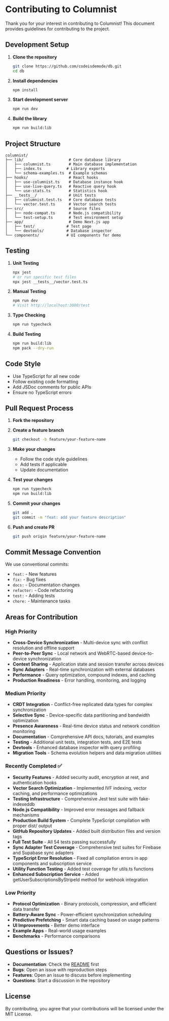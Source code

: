 # Contributing to Columnist

Thank you for your interest in contributing to Columnist! This document provides guidelines for contributing to the project.

## Development Setup

1. **Clone the repository**
   ```bash
   git clone https://github.com/codeisdemode/db.git
   cd db
   ```

2. **Install dependencies**
   ```bash
   npm install
   ```

3. **Start development server**
   ```bash
   npm run dev
   ```

4. **Build the library**
   ```bash
   npm run build:lib
   ```

## Project Structure

```
columnist/
├── lib/                    # Core database library
│   ├── columnist.ts        # Main database implementation
│   ├── index.ts           # Library exports
│   └── schema-examples.ts  # Example schemas
├── hooks/                  # React hooks
│   ├── use-columnist.ts    # Database instance hook
│   ├── use-live-query.ts   # Reactive query hook
│   └── use-stats.ts        # Statistics hook
├── __tests__/              # Unit tests
│   ├── columnist.test.ts   # Core database tests
│   └── vector.test.ts      # Vector search tests
├── src/                    # Source files
│   ├── node-compat.ts      # Node.js compatibility
│   └── test-setup.ts       # Test environment setup
├── app/                    # Demo Next.js app
│   ├── test/              # Test page
│   └── devtools/          # Database inspector
└── components/            # UI components for demo
```

## Testing

1. **Unit Testing**
   ```bash
   npx jest
   # or run specific test files
   npx jest __tests__/vector.test.ts
   ```

2. **Manual Testing**
   ```bash
   npm run dev
   # Visit http://localhost:3000/test
   ```

3. **Type Checking**
   ```bash
   npm run typecheck
   ```

4. **Build Testing**
   ```bash
   npm run build:lib
   npm pack --dry-run
   ```

## Code Style

- Use TypeScript for all new code
- Follow existing code formatting
- Add JSDoc comments for public APIs
- Ensure no TypeScript errors

## Pull Request Process

1. **Fork the repository**
2. **Create a feature branch**
   ```bash
   git checkout -b feature/your-feature-name
   ```

3. **Make your changes**
   - Follow the code style guidelines
   - Add tests if applicable
   - Update documentation

4. **Test your changes**
   ```bash
   npm run typecheck
   npm run build:lib
   ```

5. **Commit your changes**
   ```bash
   git add .
   git commit -m "feat: add your feature description"
   ```

6. **Push and create PR**
   ```bash
   git push origin feature/your-feature-name
   ```

## Commit Message Convention

We use conventional commits:

- `feat:` - New features
- `fix:` - Bug fixes
- `docs:` - Documentation changes
- `refactor:` - Code refactoring
- `test:` - Adding tests
- `chore:` - Maintenance tasks

## Areas for Contribution

### High Priority
- **Cross-Device Synchronization** - Multi-device sync with conflict resolution and offline support
- **Peer-to-Peer Sync** - Local network and WebRTC-based device-to-device synchronization
- **Context Sharing** - Application state and session transfer across devices
- **Sync Adapters** - Real-time synchronization with external databases
- **Performance** - Query optimization, compound indexes, and caching
- **Production Readiness** - Error handling, monitoring, and logging

### Medium Priority
- **CRDT Integration** - Conflict-free replicated data types for complex synchronization
- **Selective Sync** - Device-specific data partitioning and bandwidth optimization
- **Presence Awareness** - Real-time device status and network condition monitoring
- **Documentation** - Comprehensive API docs, tutorials, and examples
- **Testing** - Additional unit tests, integration tests, and E2E tests
- **Devtools** - Enhanced database inspector with query profiling
- **Migration Tools** - Schema evolution helpers and data migration utilities

### Recently Completed ✅
- **Security Features** - Added security audit, encryption at rest, and authentication hooks
- **Vector Search Optimization** - Implemented IVF indexing, vector caching, and performance optimizations
- **Testing Infrastructure** - Comprehensive Jest test suite with fake-indexeddb
- **Node.js Compatibility** - Improved error messages and fallback mechanisms
- **Production Build System** - Complete TypeScript compilation with proper dist/ output
- **GitHub Repository Updates** - Added built distribution files and version tags
- **Full Test Suite** - All 54 tests passing successfully
- **Sync Adapter Test Coverage** - Comprehensive test suites for Firebase and Supabase sync adapters
- **TypeScript Error Resolution** - Fixed all compilation errors in app components and subscription service
- **Utility Function Testing** - Added test coverage for utils.ts functions
- **Enhanced Subscription Service** - Added getUserSubscriptionsByStripeId method for webhook integration

### Low Priority
- **Protocol Optimization** - Binary protocols, compression, and efficient data transfer
- **Battery-Aware Sync** - Power-efficient synchronization scheduling
- **Predictive Prefetching** - Smart data caching based on usage patterns
- **UI Improvements** - Better demo interface
- **Example Apps** - Real-world usage examples
- **Benchmarks** - Performance comparisons

## Questions or Issues?

- **Documentation**: Check the [README](README.md) first
- **Bugs**: Open an issue with reproduction steps
- **Features**: Open an issue to discuss before implementing
- **Questions**: Start a discussion in the repository

## License

By contributing, you agree that your contributions will be licensed under the MIT License.
